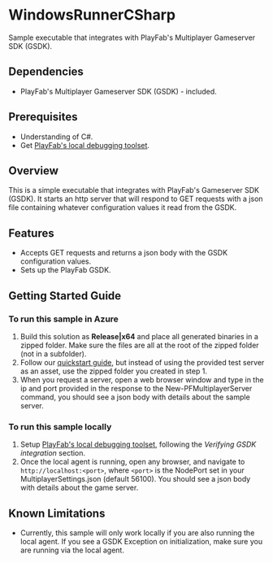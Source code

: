 # WindowsRunnerCSharp
Sample executable that integrates with PlayFab's Multiplayer Gameserver SDK (GSDK).

## Dependencies
* PlayFab's Multiplayer Gameserver SDK (GSDK) - included.

## Prerequisites
* Understanding of C#.
* Get [PlayFab's local debugging toolset](https://api.playfab.com/docs/tutorials/landing-tournaments/multiplayer-servers-2.0/debugging-playfab-multiplayer-platform-integration-locally).

## Overview

This is a simple executable that integrates with PlayFab's Gameserver SDK (GSDK). It starts an http server that will respond to GET requests with a json file containing whatever configuration values it read from the GSDK.

## Features
* Accepts GET requests and returns a json body with the GSDK configuration values.
* Sets up the PlayFab GSDK.

## Getting Started Guide

### To run this sample in Azure
1. Build this solution as **Release|x64** and place all generated binaries in a zipped folder. Make sure the files are all at the root of the zipped folder (not in a subfolder).
2. Follow our [quickstart guide](https://docs.microsoft.com/en-us/gaming/playfab/features/multiplayer/servers/quickstart-for-multiplayer-servers-api-powershell), but instead of using the provided test server as an asset, use the zipped folder you created in step 1.
3. When you request a server, open a web browser window and type in the ip and port provided in the response to the New-PFMultiplayerServer command, you should see a json body with details about the sample server.

### To run this sample locally
1. Setup [PlayFab's local debugging toolset](https://api.playfab.com/docs/tutorials/landing-tournaments/multiplayer-servers-2.0/debugging-playfab-multiplayer-platform-integration-locally), following the *Verifying GSDK integration* section.
2. Once the local agent is running, open any browser, and navigate to `http://localhost:<port>`, where `<port>` is the NodePort set in your MultiplayerSettings.json (default 56100). You should see a json body with details about the game server.

## Known Limitations
* Currently, this sample will only work locally if you are also running the local agent. If you see a GSDK Exception on initialization, make sure you are running via the local agent.